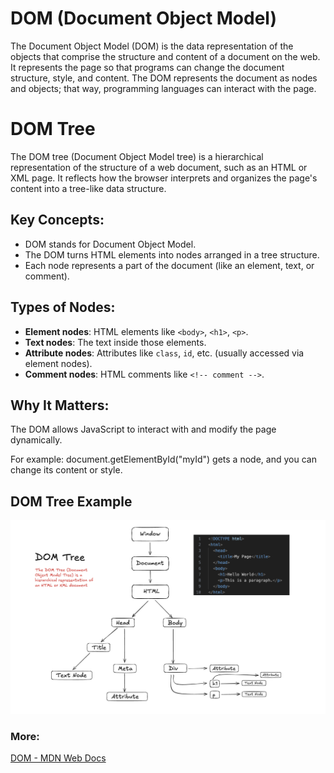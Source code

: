 # DOM (Document Object Model)

The Document Object Model (DOM) is the data representation of the objects that comprise the structure and content of a document on the web. It represents the page so that programs can change the document structure, style, and content. The DOM represents the document as nodes and objects; that way, programming languages can interact with the page.

# DOM Tree

The DOM tree (Document Object Model tree) is a hierarchical representation of the structure of a web document, such as an HTML or XML page. It reflects how the browser interprets and organizes the page's content into a tree-like data structure.

## Key Concepts:
- DOM stands for Document Object Model.
- The DOM turns HTML elements into nodes arranged in a tree structure.
- Each node represents a part of the document (like an element, text, or comment).

## Types of Nodes:
- **Element nodes**: HTML elements like `<body>`, `<h1>`, `<p>`.
- **Text nodes**: The text inside those elements.
- **Attribute nodes**: Attributes like `class`, `id`, etc. (usually accessed via element nodes).
- **Comment nodes**: HTML comments like `<!-- comment -->`.

## Why It Matters:
The DOM allows JavaScript to interact with and modify the page dynamically.

For example: document.getElementById("myId") gets a node, and you can change its content or style.

## DOM Tree Example

![DOM Tree](images/DOMTree.png)


### More:
[DOM - MDN Web Docs](https://developer.mozilla.org/en-US/docs/Web/API/Document_Object_Model/Introduction)
